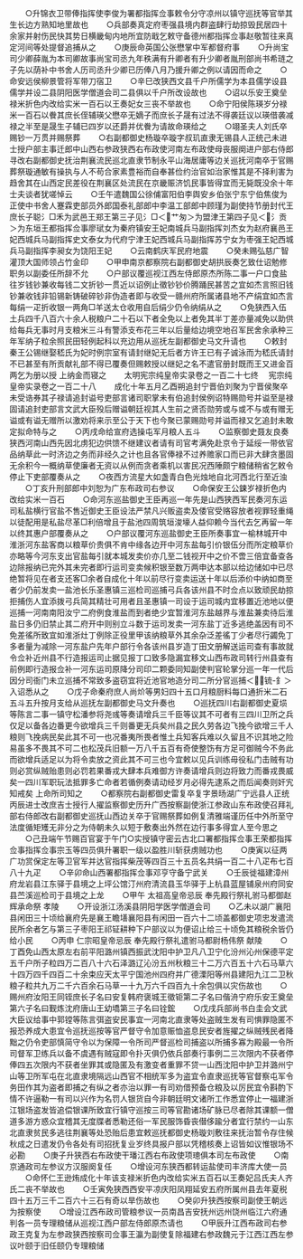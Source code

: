 <!-- { "loadSidebar": true } -->
　　○升锦衣卫带俸指挥使李俊为署都指挥佥事敕令分守凉州以镇守巡抚等官举其生长边方熟知地里故也
　　○兵部奏真定府枣强县境内群盗肆行劫掠毁民居四十余家并射伤民快其势日横畿甸内地所宜防戢乞敕守备德州都指挥佥事赵敬暂往来真定河间等处提督追捕从之
　　○庚辰命英国公张懋掌中军都督府事
　　○升尚宝司少卿薛胤为本司卿故事尚宝司丞九年秩满有升卿者有升少卿者胤刑部尚书希琏之子先以荫补中书舍人历司丞升少卿已历俸八月乃援升卿之例以请因而命之
　　○命安远侯柳景管将军带刀宿卫
　　○辛巳改狭西文县千户所儒学为本县儒学设县儒学并设二县阴阳医学僧道会司二县俱以千户所改设故也
　　○诏以乐安王奠垒禄米折色内改给实米一百石以王奏妃女三丧不举故也
　　○命宁阳侯陈瑛岁分禄米一百石以餋其庶长侄辅瑛父懋卒无嫡子而庶长子晟有过法不得袭廷议以瑛借袭减禄之半至是晟生子辅已四岁以还爵并优餋为请故命瑛给之
　　○翊圣夫人刘氏卒赐钞一万贯并赐祭葬
　　○右副都御史杨璇卒璇字叔玑直隶无锡县人正统己未进士授户部主事迁郎中山西右参政狭西右布政使河南左布政使母丧服阕进户部右侍郎寻改右副都御史抚治荆襄流民巡北直隶节制永平山海居庸等边关巡抚河南卒于官赐葬祭璇通敏有操执与人不苟合家素豊裕而自奉甚俭约治官如治家惟其是不择利害为趋舍其在山西定民差役在荆襄区处流民在京畿赈济饥民事皆得宜而无毙既没余十年士夫谈者犹嗟悼云
　　○壬午遣魏国公徐俌富阳伯李舆安乡伯张宁东宁伯焦俊为正使中书舍人蹇霖吏部员外郎国泰礼部郎中李温工部郎中顾瑾为副使持节册封代王庶长子聪氵□禾为武邑王郑王第三子见氵□＜艹匆＞为盟津王第四子见＜氵贡＞为东垣王都指挥佥事廖珷女为秦府镇安王妃南城兵马副指挥刘杰女为赵府襄邑王妃西城兵马副指挥史文泰女为代府宁津王妃西城兵马副指挥苏宁女为枣强王妃西城兵马副指挥李昶女为饶阳王妃
　　○云南鹤庆军民府地震
　　○癸未赐弘慈广智灌顶大国师领占竹金印
　　○甲申南京都察院右副都御史胡拱辰奏乞致仕诏勉修职务以副委任所辞不允
　　○户部议覆巡视江西左侍郎原杰所陈二事一户口食盐往岁钱钞兼收每钱二文折钞一贯近以诏例止徵钞钞价腾踊民甚苦之宜如杰言照旧钱钞兼收钱非铅锡新铸破碎钞非伪造者即与收受一赣州府所属诸县地不产绢宜如杰言每绢一疋折收银一两角□羊送太仓收用自后绢少仍令纳绢从之
　　○免狭西入伍土兵四千八百六十余人税粮户二十石以下者全免以上者免其半丁差亦量减免以助供给每兵无事时月支粮米三斗有警添支布花三年以后量给边境空地召军民舍余承种三年军纳子粒余照民田轻例起科以充边用从巡抚左副都御史马文升请也
　　○敕封秦王公锡继娶嵇氏为妃时例宗室有请封继妃无后者方许王已有子诚泳而为嵇氏请封不已甚至有所贡献礼部不得已覆奏但赐敕授以继妃之名不遣官册封既而王又进金百两乞为册以授  上纳金而寝之
　　太明宪宗纯皇帝实录卷之一百二十七终
　宪宗纯皇帝实录卷之一百二十八
　　成化十年五月乙酉朔追封宁晋伯刘聚为宁晋侯聚卒未受诰券其子禄请追封谥号吏部言诸司职掌未有伯追封侯例诏特赐勋号并谥至是禄固请追封吏部言文武大臣殁后赠谥朝廷视其人生前之贤否勋劳或与或不与或有赠无谥或有谥无赠所以激劝将来示至公于天下也今聚已蒙赐勋号并谥而禄又乞追封未敢定拟命特与之
　　○丙戌命给宣府选操屯军月粮人五斗
　　○监察御史聂友良奏狭西河南山西先因北虏犯边供馈不继建议者请有司官考满免赴京令于延绥一带依官品纳草此一时济边之务而非经久之计也且各官俸禄不过养赡家口而已非大肆贪墨固无余积今一概纳草使廉者无资以从例而贪者乘机以害民况西陲颇宁粮储稍省乞敕令停止下吏部覆奏从之
　　○夜西方流星大如盏青白色光烛地自北河西北行至近浊
　　○丁亥升刑部郎中刘恕为广东布政司右参议
　　○命保安王公鋉岁禄折色内改给实米一百石
　　○命河东巡盐御史王臣再巡一年先是山西狭西军民奏河东运司私盐横行官盐不售近御史王臣设法严禁凡兴贩盗卖及倭官受赂容放者视罪轻重绳以徒配用是私盐尽革□利倍增且于盐池四周筑垣浚壕人益仰赖今当代去乞再留一年以终其惠户部覆奏从之
　　○户部议覆河东巡盐御史王臣所奏事宜一榆林城开中淮浙河东盐客商以粮草价贵俱不肯中缘各边开中河东盐每引价银伍分而所定粮草价亦略等今河东支出官盐每引就本城发卖价亦几至二钱视开中之价不啻三倍宜备查各边除报纳已完外其未完者即行运司变卖候积银至数万两申达本部以给边储如中已尽绝暂将见在者支还客□余者自成化十年以前尽行变卖运送十年以后添价中纳如商至者少仍前发卖一盐池长乐圣惠镇三巡检司巡捕弓兵各该州县不时佥点以致顽民劫掠拒捕伤人宜添拨弓兵简其精壮可用者且圣惠镇一司设于运司城内宜移置近池地以便巡捕一河南南阳汝宁二府例食淮盐而到者绝少宜暂淮河东盐越界与淮盐兼卖待后淮盐日多仍旧禁止其二府开中则别立斗数于运司发卖一河东盐丁近多逃绝盖因有司不免差徭所致宜如淮浙灶丁例除正役里甲该纳粮草外其余杂泛差徭丁少者尽行蠲免丁多者量为减除一河东盐户先年户部行令各该州县岁造丁田文册解送运司查有事故就令佥补近州县不行造报运司止据见报丁口致多隐漏宜移文山西布政司转行州县查有前例即行造报佥补一河东运司原降分司印二颗委同知副使判官轮掌分巡一年一代后因分司衙门未立巡捕不常致多盗窃宜将近池官地造分司二所分官巡捕＜锍-釒＞入诏悉从之
　　○戊子命秦府庶人尚炌等男妇四十五口月粮厨料每口通折米二石五斗五升按月支给从巡抚左副都御史马文升奏也
　　○巡抚四川右副都御史夏埙等陈言二事一镇守松潘参将尧彧等奏请增兵三千臣等议其不可者有三四川卫所之兵仅足以备各边番更今欲增兵三千则番更无兵矣州县之民久劳各边飞挽今欲增三千人粮则飞挽病民矣此其不可一也况番夷所畏者惟土兵知客兵难以久留且不识其地之险易虽多不畏其不可二也松茂兵旧额一万八千五百有奇使整饬有方足可御贼今不务此而欲增兵适足以为将令卖放之资此其不可三也今宜敕以见兵训练毋役私门击贼有功则必赏纵贼贻患则必罚若果番戎大肆本兵难御方许奏请增兵则边将致力而番戎畏威矣一四川军职玩法抵罪多亡命者若循例奏请动经岁月必得先逮系之而后闻奏则奸宄知戒矣  上命所司知之
　　○都察院右副都御史雷复卒复字景旸湖广宁远县人正统丙辰进士改庶吉士授行人擢监察御史历升广西按察副使浙江参政山东布政使召拜礼部右侍郎改右副都御史巡抚山西边关卒于官赐祭葬如例复清雅端谨历任中外所至守法度循矩矱无非分之为侍朝未久以短于敷奏出外然在边行事多得宜人至今思之
　　○己丑端午节赐百官宴于午门○实授镇守密云古北口署都指挥佥事王荣都指挥佥事指挥佥事宗玉等四员俱升署职一级以盈胜川斩获虏贼功也
　　○庚寅以征两广功赏保定左等卫官军并达官指挥柴茂等四百三十五员名共绢一百二十八疋布七百八十九疋
　　○辛卯命山西署都指挥佥事邓亨守备宁武关
　　○壬辰徙福建漳州府龙岩县江东驿于县境之上坪公馆汀州府清流县玉华驿于上杭县蓝屋铺泉州府同安县苎溪巡检司于县境之上龙
　　○甲午  太祖高皇帝忌辰  奉先殿行祭礼驸马都御赵辉承命祭  孝陵
　　○开设浙江汤溪县阴阳学医学僧道会司
　　○乙未以湖广襄阳县闲田三十顷给襄府先是襄王瞻墡襄阳县有闲田一百六十二顷盖都御史项忠发遣流民所余者乞与第三子枣阳王祁钲耕种下户部议以为便诏止给三十顷免其粮税余皆仍给小民
　　○丙申  仁宗昭皇帝忌辰  奉先殿行祭礼遣驸马都尉杨伟祭  献陵
　　○丁酉免山西太原左右前平阳潞州镇西振武沈阳中护卫凡八卫宁化汾州沁州保德平定五千户所子粒四万二百八十六石泽潞辽沁汾五州秋粮三十二万六百五十六石马草六十四万四千四百二十余束应天太平宁国池州四府并广德溧阳等州县建阳九江二卫秋粮子粒共九万二千六百余石马草一十九万六千四百九十余包俱以灾伤故也
　　○赐州府汝阳王同铚庶长子名曰安复韩府褒城王徵钜第二子名曰偕洀宁府乐安王奠垒第六子名曰觐炼沈府唐山王幼墧第三子名曰铨鋐
　　○戊戌兵部尚书白圭会文武大臣议给事中郭镗等陈言弭盗安民事宜一河南北直隶等处盗贼生发有司惧罪隐匿不报恐养成大患宜令巡抚巡按等官严督守令加意赈恤盗息民安者旌擢之纵贼残民者降黜之仍令吏部慎简守令以为保障一令所司严督巡检司捕盗以所捕多寡为殿最一令所司督军卫练兵以备不虞遇有贼寇即令扑灭俱仍依兵部奏行事例二三次限内不获者停俸四五次限内不获者坐罪其或隐匿及有激变者重罪不贷一山西沈阳中护卫并潞州宁山等卫所军屯在北直隶境隔远山西官不相统军多为盗宜令直隶巡抚等官督察屯军令务田作其为盗者即捕之有纵之者亦治以罪一有司劝借预备仓粮及以厉民宜令斟酌下情不许逼勒一有司以兴作为名罚人银货自今非朝廷明文诸所工作悉宜停止一福建浙江银场盗发皆追偿银课所致宜行镇守巡按三司等官勘诸场矿脉已尽者除其课额一僧道多游方惑众宜稽其无度牒者悉勒还俗一军民服饰昏丧僣侈踰分者宜行禁约一山东北直隶贫民多逃往荆襄等处恐贻后患宜敕巡抚都御史杨璇刘敷往来抚治暂令存住候秋成之日遣发仍令各处有司招抚复业岁终具报户部以凭稽核奏上诏皆如议惟银场不必勘
　　○庚子升狭西右布政使干璠江西右布政使项璁俱本司左布政使
　　○南京通政司左参议方汉服阕复任
　　○增设河东狭西都转运盐使司丰济库大使一员
　　○命怀仁王逊烠成化十年该支禄米折色内改给实米五百石以王奏妃吕氏夫人齐氏二丧不举故也
　　○壬寅免狭西西安平凉庆阳凤翔延安五府所属州县去年夏税四十五万三千二百六十三石有奇以旱伤故也
　　○癸卯升狭西按察司副使王朝远为按察使
　　○增设江西布政司管粮参议一员南昌吉安抚州远州饶州临江六府通判各一员专理粮储从巡视江西户部左侍郎原杰请也
　　○甲辰升江西布政司右参政王克复为左参政狭西按察司佥事王瀛为副使复除福建右参政魏元于江西江西左参议叶颐于旧任颐仍专理粮储

